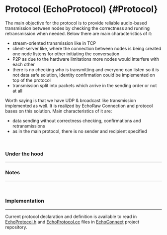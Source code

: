 # Protocol (EchoProtocol) {#Protocol}

The main objective for the protocol is to provide reliable audio-based transmission between nodes by checking the correctness and running retransmission when needed. Below there are main characteristics of it:

- stream-oriented transmission like in TCP
- client-server like, where the connection between nodes is being created one node listens for other initiating the conversation
- P2P as due to the hardware limitations more nodes would interfere with each other
- there is no checking who is transmitting and everyone can listen so it is not data safe solution, identity confirmation could be implemented on top of the protocol
- transmission split into packets which arrive in the sending order or not at all

Worth saying is that we have UDP & broadcast like transmission implemented as well. It is realized by EchoRaw Connection and protocol bases on this solution. Main characteristics of it are:

- data sending without correctness checking, confirmations and retransmissions
- as in the main protocol, there is no sender and recipient specified

<br>

### Under the hood

- - -


### Notes

- - -


<br>

### Implementation

- - -

Current protocol declaration and definition is available to read in [EchoProtocol.h](https://github.com/Lorak-mmk/EchoConnect/blob/master/libecho/include/EchoProtocol.h) and [EchoProtocol.cc](https://github.com/Lorak-mmk/EchoConnect/blob/master/libecho/src/EchoProtocol.cc) files in [EchoConnect](https://github.com/Lorak-mmk/EchoConnect) project repository.

